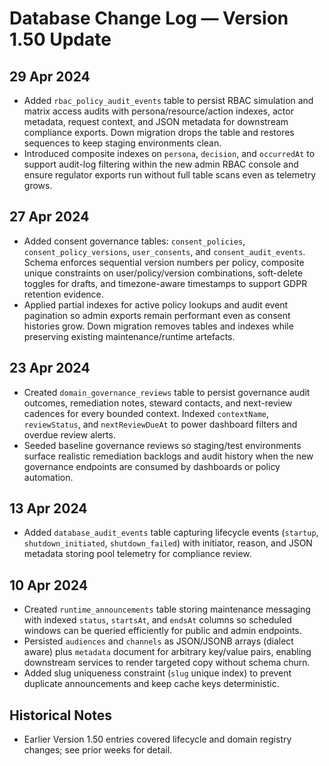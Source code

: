 # Database Change Log — Version 1.50 Update

## 29 Apr 2024
- Added `rbac_policy_audit_events` table to persist RBAC simulation and matrix
  access audits with persona/resource/action indexes, actor metadata, request
  context, and JSON metadata for downstream compliance exports. Down migration
  drops the table and restores sequences to keep staging environments clean.
- Introduced composite indexes on `persona`, `decision`, and `occurredAt` to
  support audit-log filtering within the new admin RBAC console and ensure
  regulator exports run without full table scans even as telemetry grows.

## 27 Apr 2024
- Added consent governance tables: `consent_policies`, `consent_policy_versions`,
  `user_consents`, and `consent_audit_events`. Schema enforces sequential version
  numbers per policy, composite unique constraints on user/policy/version
  combinations, soft-delete toggles for drafts, and timezone-aware timestamps to
  support GDPR retention evidence.
- Applied partial indexes for active policy lookups and audit event pagination so
  admin exports remain performant even as consent histories grow. Down migration
  removes tables and indexes while preserving existing maintenance/runtime
  artefacts.

## 23 Apr 2024
- Created `domain_governance_reviews` table to persist governance audit outcomes,
  remediation notes, steward contacts, and next-review cadences for every bounded
  context. Indexed `contextName`, `reviewStatus`, and `nextReviewDueAt` to power
  dashboard filters and overdue review alerts.
- Seeded baseline governance reviews so staging/test environments surface
  realistic remediation backlogs and audit history when the new governance
  endpoints are consumed by dashboards or policy automation.

## 13 Apr 2024
- Added `database_audit_events` table capturing lifecycle events (`startup`, `shutdown_initiated`, `shutdown_failed`) with initiator, reason, and JSON metadata storing pool telemetry for compliance review.

## 10 Apr 2024
- Created `runtime_announcements` table storing maintenance messaging with indexed `status`, `startsAt`, and `endsAt` columns so
  scheduled windows can be queried efficiently for public and admin endpoints.
- Persisted `audiences` and `channels` as JSON/JSONB arrays (dialect aware) plus `metadata` document for arbitrary key/value
  pairs, enabling downstream services to render targeted copy without schema churn.
- Added slug uniqueness constraint (`slug` unique index) to prevent duplicate announcements and keep cache keys deterministic.

## Historical Notes
- Earlier Version 1.50 entries covered lifecycle and domain registry changes; see prior weeks for detail.
